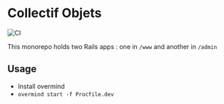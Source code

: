 # Collectif Objets

![CI](https://github.com/adipasquale/collectif-objets/actions/workflows/ci.yml/badge.svg)

This monorepo holds two Rails apps : one in `/www` and another in `/admin`

## Usage

- Install overmind
- `overmind start -f Procfile.dev`
